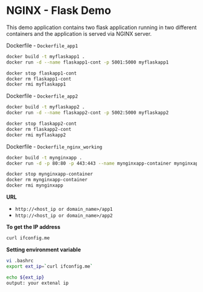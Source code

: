 # NGINX - Flask Demo

This demo application contains two flask application running in two different containers and the application is served via NGINX server.

Dockerfile - `Dockerfile_app1`
```bash
docker build -t myflaskapp1 .
docker run -d --name flaskapp1-cont -p 5001:5000 myflaskapp1
```
```bash
docker stop flaskapp1-cont
docker rm flaskapp1-cont
docker rmi myflaskapp1
```
Dockerfile - `Dockerfile_app2`
```bash
docker build -t myflaskapp2 .
docker run -d --name flaskapp2-cont -p 5002:5000 myflaskapp2
```
```bash
docker stop flaskapp2-cont
docker rm flaskapp2-cont
docker rmi myflaskapp2
```

Dockerfile - `Dockerfile_nginx_working`
```bash
docker build -t mynginxapp .
docker run -d -p 80:80 -p 443:443 --name mynginxapp-container mynginxapp
```

```bash
docker stop mynginxapp-container
docker rm mynginxapp-container
docker rmi mynginxapp
```

**URL**
* `http://<host_ip or domain_name>/app1`
* `http://<host_ip or domain_name>/app2`

**To get the IP address**
```bash
curl ifconfig.me
```

**Setting environment variable**
```bash
vi .bashrc
export ext_ip=`curl ifconfig.me`
```

```bash
echo ${ext_ip}
output: your extenal ip
```


